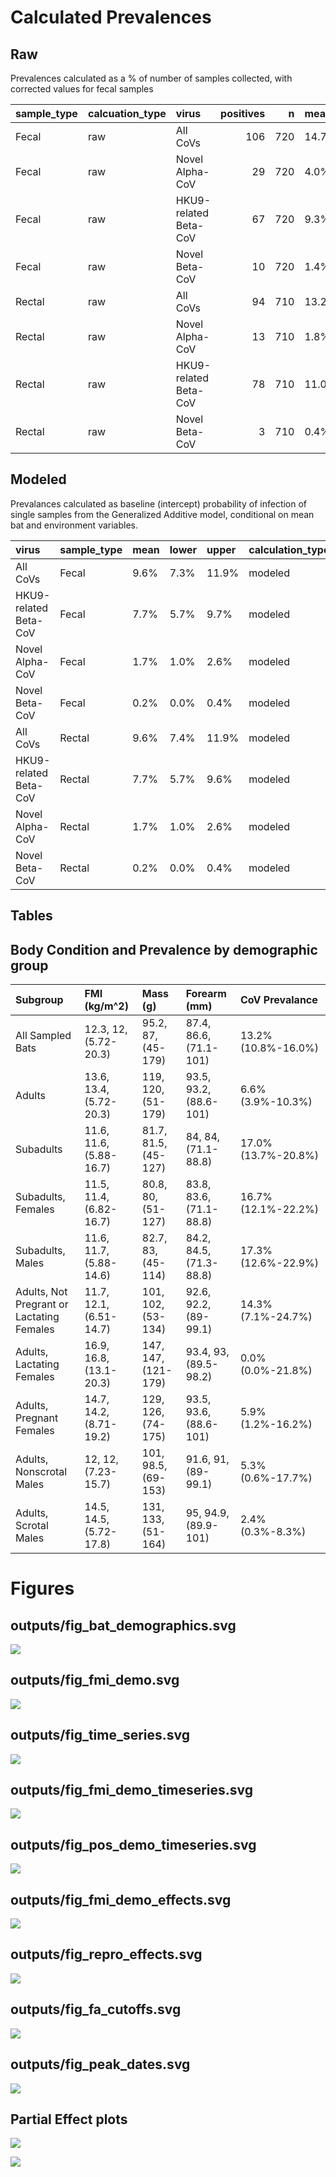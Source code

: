 
# Calculated Prevalences

## Raw

Prevalences calculated as a % of number of samples collected, with
corrected values for fecal samples

| sample_type | calcuation_type | virus                 | positives |   n | mean  | lower  | upper | mean_corrected | lower_corrected | upper_corrected |
|:------------|:----------------|:----------------------|----------:|----:|:------|:-------|:------|:---------------|:----------------|:----------------|
| Fecal       | raw             | All CoVs              |       106 | 720 | 14.7% | 12.2%  | 17.5% | 5.17%          | 4.25%           | 6.2%            |
| Fecal       | raw             | Novel Alpha-CoV       |        29 | 720 | 4.0%  | 2.7%   | 5.7%  | 1.36%          | 0.91%           | 1.9%            |
| Fecal       | raw             | HKU9-related Beta-CoV |        67 | 720 | 9.3%  | 7.3%   | 11.7% | 3.20%          | 2.49%           | 4.0%            |
| Fecal       | raw             | Novel Beta-CoV        |        10 | 720 | 1.4%  | 0.7%   | 2.5%  | 0.46%          | 0.22%           | 0.9%            |
| Rectal      | raw             | All CoVs              |        94 | 710 | 13.2% | 10.83% | 16.0% | NA             | NA              | NA              |
| Rectal      | raw             | Novel Alpha-CoV       |        13 | 710 | 1.8%  | 0.98%  | 3.1%  | NA             | NA              | NA              |
| Rectal      | raw             | HKU9-related Beta-CoV |        78 | 710 | 11.0% | 8.78%  | 13.5% | NA             | NA              | NA              |
| Rectal      | raw             | Novel Beta-CoV        |         3 | 710 | 0.4%  | 0.09%  | 1.2%  | NA             | NA              | NA              |

## Modeled

Prevalances calculated as baseline (intercept) probability of infection
of single samples from the Generalized Additive model, conditional on
mean bat and environment variables.

| virus                 | sample_type | mean | lower | upper | calculation_type | mean_corrected | lower_corrected | upper_corrected |
|:----------------------|:------------|:-----|:------|:------|:-----------------|:---------------|:----------------|:----------------|
| All CoVs              | Fecal       | 9.6% | 7.3%  | 11.9% | modeled          | 3.3%           | 2.5%            | 4.1%            |
| HKU9-related Beta-CoV | Fecal       | 7.7% | 5.7%  | 9.7%  | modeled          | 2.6%           | 1.9%            | 3.3%            |
| Novel Alpha-CoV       | Fecal       | 1.7% | 1.0%  | 2.6%  | modeled          | 0.6%           | 0.3%            | 0.9%            |
| Novel Beta-CoV        | Fecal       | 0.2% | 0.0%  | 0.4%  | modeled          | 0.0%           | 0.0%            | 0.1%            |
| All CoVs              | Rectal      | 9.6% | 7.4%  | 11.9% | modeled          | NA             | NA              | NA              |
| HKU9-related Beta-CoV | Rectal      | 7.7% | 5.7%  | 9.6%  | modeled          | NA             | NA              | NA              |
| Novel Alpha-CoV       | Rectal      | 1.7% | 1.0%  | 2.6%  | modeled          | NA             | NA              | NA              |
| Novel Beta-CoV        | Rectal      | 0.2% | 0.0%  | 0.4%  | modeled          | NA             | NA              | NA              |

## Tables

## Body Condition and Prevalence by demographic group

| Subgroup                                  | FMI (kg/m^2)            | Mass (g)             | Forearm (mm)            | CoV Prevalance      |
|:------------------------------------------|:------------------------|:---------------------|:------------------------|:--------------------|
| All Sampled Bats                          | 12.3, 12, (5.72-20.3)   | 95.2, 87, (45-179)   | 87.4, 86.6, (71.1-101)  | 13.2% (10.8%-16.0%) |
| Adults                                    | 13.6, 13.4, (5.72-20.3) | 119, 120, (51-179)   | 93.5, 93.2, (88.6-101)  | 6.6% (3.9%-10.3%)   |
| Subadults                                 | 11.6, 11.6, (5.88-16.7) | 81.7, 81.5, (45-127) | 84, 84, (71.1-88.8)     | 17.0% (13.7%-20.8%) |
| Subadults, Females                        | 11.5, 11.4, (6.82-16.7) | 80.8, 80, (51-127)   | 83.8, 83.6, (71.1-88.8) | 16.7% (12.1%-22.2%) |
| Subadults, Males                          | 11.6, 11.7, (5.88-14.6) | 82.7, 83, (45-114)   | 84.2, 84.5, (71.3-88.8) | 17.3% (12.6%-22.9%) |
| Adults, Not Pregrant or Lactating Females | 11.7, 12.1, (6.51-14.7) | 101, 102, (53-134)   | 92.6, 92.2, (89-99.1)   | 14.3% (7.1%-24.7%)  |
| Adults, Lactating Females                 | 16.9, 16.8, (13.1-20.3) | 147, 147, (121-179)  | 93.4, 93, (89.5-98.2)   | 0.0% (0.0%-21.8%)   |
| Adults, Pregnant Females                  | 14.7, 14.2, (8.71-19.2) | 129, 126, (74-175)   | 93.5, 93.6, (88.6-101)  | 5.9% (1.2%-16.2%)   |
| Adults, Nonscrotal Males                  | 12, 12, (7.23-15.7)     | 101, 98.5, (69-153)  | 91.6, 91, (89-99.1)     | 5.3% (0.6%-17.7%)   |
| Adults, Scrotal Males                     | 14.5, 14.5, (5.72-17.8) | 131, 133, (51-164)   | 95, 94.9, (89.9-101)    | 2.4% (0.3%-8.3%)    |

# Figures

## outputs/fig_bat_demographics.svg

![](fig_bat_demographics.svg)

## outputs/fig_fmi_demo.svg

![](fig_fmi_demo.svg)

## outputs/fig_time_series.svg

![](fig_time_series.svg)

## outputs/fig_fmi_demo_timeseries.svg

![](fig_fmi_demo_timeseries.svg)

## outputs/fig_pos_demo_timeseries.svg

![](fig_pos_demo_timeseries.svg)

## outputs/fig_fmi_demo_effects.svg

![](fig_fmi_demo_effects.svg)

## outputs/fig_repro_effects.svg

![](fig_repro_effects.svg)

## outputs/fig_fa_cutoffs.svg

![](fig_fa_cutoffs.svg)

## outputs/fig_peak_dates.svg

![](fig_peak_dates.svg)

## Partial Effect plots

![](partial_effect_plots_1.svg)

![](partial_effect_plots_2.svg)
